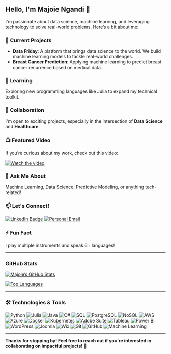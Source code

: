 ## Hello, I'm Majoie Ngandi 👋

I'm passionate about data science, machine learning, and leveraging technology to solve real-world problems. Here’s a bit about me:

### 🔭 Current Projects
- **Data Friday**: A platform that brings data science to the world. We build machine learning models to tackle real-world challenges.
- **Breast Cancer Prediction**: Applying machine learning to predict breast cancer recurrence based on medical data.

### 🌱 Learning
Exploring new programming languages like Julia to expand my technical toolkit.

### 👯 Collaboration
I'm open to exciting projects, especially in the intersection of **Data Science** and **Healthcare**.

### 📺 Featured Video
If you’re curious about my work, check out this video:
  
[![Watch the video](https://img.youtube.com/vi/YOUR_VIDEO_ID/maxresdefault.jpg)](https://www.youtube.com/watch?v=YOUR_VIDEO_ID)

### 💬 Ask Me About
Machine Learning, Data Science, Predictive Modeling, or anything tech-related!

### 📫 Let's Connect!
[![LinkedIn Badge](https://img.shields.io/badge/LinkedIn-MajoieNgandi-blue?style=flat-square&logo=linkedin&logoColor=white)](https://www.linkedin.com/in/majoiengandi)
[![Personal Email](https://img.shields.io/badge/Email-admin@majoiengandi.com-red?style=flat-square&logo=gmail&logoColor=white)](mailto:admin@majoiengandi.com)

### ⚡ Fun Fact
I play multiple instruments and speak 6+ languages!

---

### GitHub Stats
[![Majoie’s GitHub Stats](https://github-readme-stats.vercel.app/api?username=stickz-man&show_icons=true&theme=radical)](https://github.com/stickz-man)

[![Top Languages](https://github-readme-stats.vercel.app/api/top-langs/?username=stickz-man&layout=compact&theme=radical)](https://github.com/stickz-man)

---

### 🛠️ Technologies & Tools
![Python](https://img.shields.io/badge/Python-3776AB?style=flat-square&logo=python&logoColor=white)
![Julia](https://img.shields.io/badge/Julia-9558B2?style=flat-square&logo=julia&logoColor=white)
![Java](https://img.shields.io/badge/Java-007396?style=flat-square&logo=java&logoColor=white)
![C#](https://img.shields.io/badge/C%23-239120?style=flat-square&logo=c-sharp&logoColor=white)
![SQL](https://img.shields.io/badge/SQL-4479A1?style=flat-square&logo=postgresql&logoColor=white)
![PostgreSQL](https://img.shields.io/badge/PostgreSQL-336791?style=flat-square&logo=postgresql&logoColor=white)
![NoSQL](https://img.shields.io/badge/NoSQL-4DB33D?style=flat-square&logo=mongodb&logoColor=white)
![AWS](https://img.shields.io/badge/AWS-232F3E?style=flat-square&logo=amazon-aws&logoColor=white)
![Azure](https://img.shields.io/badge/Azure-0078D4?style=flat-square&logo=microsoft-azure&logoColor=white)
![Docker](https://img.shields.io/badge/Docker-2496ED?style=flat-square&logo=docker&logoColor=white)
![Kubernetes](https://img.shields.io/badge/Kubernetes-326CE5?style=flat-square&logo=kubernetes&logoColor=white)
![Adobe Suite](https://img.shields.io/badge/Adobe%20Suite-FF0000?style=flat-square&logo=adobe&logoColor=white)
![Tableau](https://img.shields.io/badge/Tableau-E97627?style=flat-square&logo=tableau&logoColor=white)
![Power BI](https://img.shields.io/badge/Power%20BI-F2C811?style=flat-square&logo=power-bi&logoColor=white)
![WordPress](https://img.shields.io/badge/WordPress-21759B?style=flat-square&logo=wordpress&logoColor=white)
![Joomla](https://img.shields.io/badge/Joomla-5091CD?style=flat-square&logo=joomla&logoColor=white)
![Wix](https://img.shields.io/badge/Wix-FAAD00?style=flat-square&logo=wix&logoColor=white)
![Git](https://img.shields.io/badge/Git-F05032?style=flat-square&logo=git&logoColor=white)
![GitHub](https://img.shields.io/badge/GitHub-181717?style=flat-square&logo=github&logoColor=white)
![Machine Learning](https://img.shields.io/badge/Machine%20Learning-00C49F?style=flat-square&logo=machine-learning&logoColor=white)


---

**Thanks for stopping by! Feel free to reach out if you're interested in collaborating on impactful projects!** 🚀
